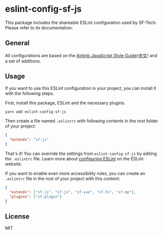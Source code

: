 # eslint-config-sf-js

This package includes the shareable ESLint configuration used by SF-Tech.<br>
Please refer to its documentation:

## General

All configurations are based on the [Airbnb JavaScript Style Guide](https://github.com/airbnb/javascript#readme)([中文](./airbnb-rules.md)) and a set of additions.

## Usage

If you want to use this ESLint configuration in your project, you can install it with the following steps.

First, install this package, ESLint and the necessary plugins.

```sh
yarn add eslint-config-sf-js
```

Then create a file named `.eslintrc` with following contents in the root folder of your project:

```json
{
  "extends": "sf-js"
}
```

That's it! You can override the settings from `eslint-config-sf-js` by editing the `.eslintrc` file. Learn more about [configuring ESLint](http://eslint.org/docs/user-guide/configuring) on the ESLint website.

If you want to enable even more accessibility rules, you can create an `.eslintrc` file in the root of your project with this content:

```json
{
  "extends": ["sf-js", "sf-js", "sf-vue", "sf-ts", "sf-mp"],
  "plugins": ["sf-plugin"]
}
```

## License

MIT
